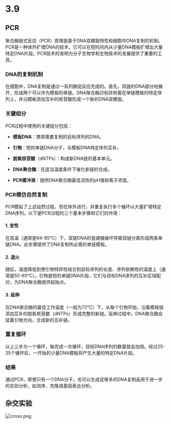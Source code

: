 # 3.9

## PCR

聚合酶链式反应（PCR）原理是基于DNA双螺旋特性和细胞中DNA复制的机制。PCR是一种体外扩增DNA的技术，它可以在短时间内从少量DNA模板扩增出大量特定DNA片段。PCR技术的发明为分子生物学和生物技术的发展提供了重要的工具。

### DNA的复制机制
在细胞中，DNA复制是通过一系列酶促反应完成的。首先，双链的DNA部分地展开，形成两个可以作为模板的单链。DNA聚合酶识别并附着在单链模板的特定序列上，并沿模板添加互补的核苷酸形成一个新的DNA双螺旋。

### 关键组分
PCR过程中使用的关键组分包括：

- **模板DNA**：携带需要复制的目标序列的DNA。

- **引物**：短的单链DNA分子，与模板DNA特定序列互补。

- **脱氧核苷酸**（dNTPs）：构成新DNA链的基本单元。

- **DNA聚合酶**：在适当温度条件下催化新链的合成。

- **PCR缓冲液**：提供DNA聚合酶最佳活性的pH值和离子浓度。

### PCR模仿自然复制
PCR模拟了上述自然过程，但在体外进行，并重复执行多个循环以大量扩增特定DNA序列。以下是PCR过程的三个基本步骤和它们的作用：

#### 1. 变性
在高温（通常是94-95°C）下，双链DNA的氢键被破坏导致双链分离形成两条单链DNA。此步骤提供了DNA复制所必需的单链模板。

#### 2. 退火
随后，温度降低到使引物特异性结合到目标序列的长度、序列依赖性的温度上（通常是50-65°C）。引物是短的单链DNA片段，它们与目标DNA序列的互补区域配对，为DNA聚合酶提供起始点。

#### 3. 延伸
在DNA聚合酶的最佳工作温度（一般为72°C）下，从每个引物开始，沿着模板链添加互补的脱氧核苷酸（dNTPs）形成完整的新链。延伸过程中，DNA聚合酶会延着引物方向，合成新的互补链。

### 重复循环
以上三步为一个循环，每完成一次循环，目标DNA序列的数量就会加倍。经过25-35个循环后，一开始的少量DNA模板将产生大量的特定DNA片段。

### 结果
通过PCR，即使只有一个DNA分子，也可以生成足够多的DNA复制品用于进一步的实验分析，如测序、克隆或基因表达分析。

## 杂交实验

![cross.png](https://cdn.jerryz.com.cn/gh/YangguangZhou/note@main/docs/biology/note/cross.drawio.png)